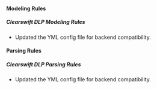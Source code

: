 
#### Modeling Rules

##### Clearswift DLP Modeling Rules

- Updated the YML config file for backend compatibility.

#### Parsing Rules

##### Clearswift DLP Parsing Rules

- Updated the YML config file for backend compatibility.
